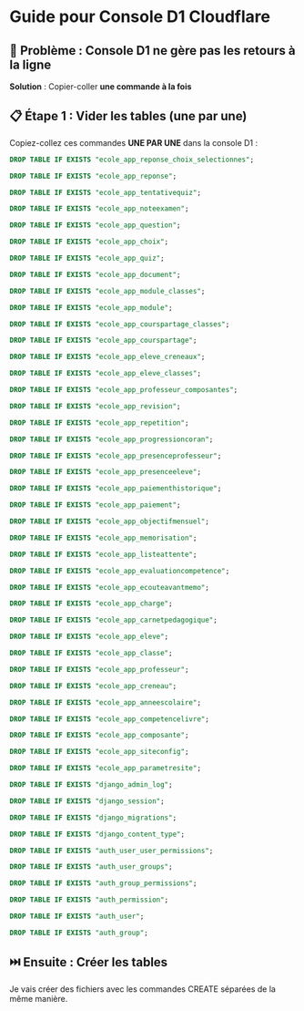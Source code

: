 # Guide pour Console D1 Cloudflare

## 🚨 Problème : Console D1 ne gère pas les retours à la ligne

**Solution** : Copier-coller **une commande à la fois**

## 📋 Étape 1 : Vider les tables (une par une)

Copiez-collez ces commandes **UNE PAR UNE** dans la console D1 :

```sql
DROP TABLE IF EXISTS "ecole_app_reponse_choix_selectionnes";
```

```sql
DROP TABLE IF EXISTS "ecole_app_reponse";
```

```sql
DROP TABLE IF EXISTS "ecole_app_tentativequiz";
```

```sql
DROP TABLE IF EXISTS "ecole_app_noteexamen";
```

```sql
DROP TABLE IF EXISTS "ecole_app_question";
```

```sql
DROP TABLE IF EXISTS "ecole_app_choix";
```

```sql
DROP TABLE IF EXISTS "ecole_app_quiz";
```

```sql
DROP TABLE IF EXISTS "ecole_app_document";
```

```sql
DROP TABLE IF EXISTS "ecole_app_module_classes";
```

```sql
DROP TABLE IF EXISTS "ecole_app_module";
```

```sql
DROP TABLE IF EXISTS "ecole_app_courspartage_classes";
```

```sql
DROP TABLE IF EXISTS "ecole_app_courspartage";
```

```sql
DROP TABLE IF EXISTS "ecole_app_eleve_creneaux";
```

```sql
DROP TABLE IF EXISTS "ecole_app_eleve_classes";
```

```sql
DROP TABLE IF EXISTS "ecole_app_professeur_composantes";
```

```sql
DROP TABLE IF EXISTS "ecole_app_revision";
```

```sql
DROP TABLE IF EXISTS "ecole_app_repetition";
```

```sql
DROP TABLE IF EXISTS "ecole_app_progressioncoran";
```

```sql
DROP TABLE IF EXISTS "ecole_app_presenceprofesseur";
```

```sql
DROP TABLE IF EXISTS "ecole_app_presenceeleve";
```

```sql
DROP TABLE IF EXISTS "ecole_app_paiementhistorique";
```

```sql
DROP TABLE IF EXISTS "ecole_app_paiement";
```

```sql
DROP TABLE IF EXISTS "ecole_app_objectifmensuel";
```

```sql
DROP TABLE IF EXISTS "ecole_app_memorisation";
```

```sql
DROP TABLE IF EXISTS "ecole_app_listeattente";
```

```sql
DROP TABLE IF EXISTS "ecole_app_evaluationcompetence";
```

```sql
DROP TABLE IF EXISTS "ecole_app_ecouteavantmemo";
```

```sql
DROP TABLE IF EXISTS "ecole_app_charge";
```

```sql
DROP TABLE IF EXISTS "ecole_app_carnetpedagogique";
```

```sql
DROP TABLE IF EXISTS "ecole_app_eleve";
```

```sql
DROP TABLE IF EXISTS "ecole_app_classe";
```

```sql
DROP TABLE IF EXISTS "ecole_app_professeur";
```

```sql
DROP TABLE IF EXISTS "ecole_app_creneau";
```

```sql
DROP TABLE IF EXISTS "ecole_app_anneescolaire";
```

```sql
DROP TABLE IF EXISTS "ecole_app_competencelivre";
```

```sql
DROP TABLE IF EXISTS "ecole_app_composante";
```

```sql
DROP TABLE IF EXISTS "ecole_app_siteconfig";
```

```sql
DROP TABLE IF EXISTS "ecole_app_parametresite";
```

```sql
DROP TABLE IF EXISTS "django_admin_log";
```

```sql
DROP TABLE IF EXISTS "django_session";
```

```sql
DROP TABLE IF EXISTS "django_migrations";
```

```sql
DROP TABLE IF EXISTS "django_content_type";
```

```sql
DROP TABLE IF EXISTS "auth_user_user_permissions";
```

```sql
DROP TABLE IF EXISTS "auth_user_groups";
```

```sql
DROP TABLE IF EXISTS "auth_group_permissions";
```

```sql
DROP TABLE IF EXISTS "auth_permission";
```

```sql
DROP TABLE IF EXISTS "auth_user";
```

```sql
DROP TABLE IF EXISTS "auth_group";
```

## ⏭️ Ensuite : Créer les tables

Je vais créer des fichiers avec les commandes CREATE séparées de la même manière.
